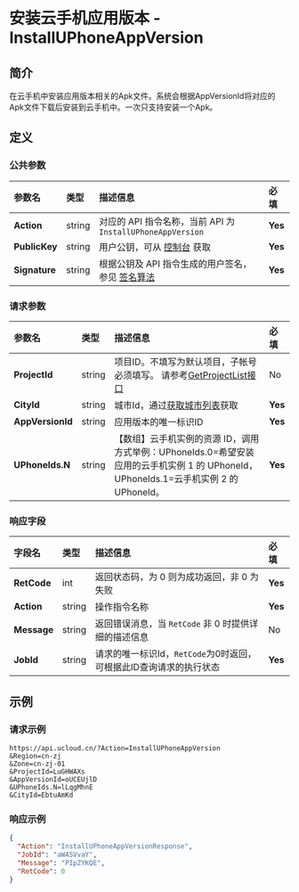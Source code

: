 # 安装云手机应用版本 - InstallUPhoneAppVersion

## 简介

在云手机中安装应用版本相关的Apk文件。系统会根据AppVersionId将对应的Apk文件下载后安装到云手机中。一次只支持安装一个Apk。









## 定义

### 公共参数

| 参数名 | 类型 | 描述信息 | 必填 |
|:---|:---|:---|:---|
| **Action**     | string  | 对应的 API 指令名称，当前 API 为 `InstallUPhoneAppVersion`                        | **Yes** |
| **PublicKey**  | string  | 用户公钥，可从 [控制台](https://console.ucloud.cn/uapi/apikey) 获取                                             | **Yes** |
| **Signature**  | string  | 根据公钥及 API 指令生成的用户签名，参见 [签名算法](api/summary/signature.md)  | **Yes** |

### 请求参数

| 参数名 | 类型 | 描述信息 | 必填 |
|:---|:---|:---|:---|
| **ProjectId** | string | 项目ID。不填写为默认项目，子帐号必须填写。 请参考[GetProjectList接口](https://docs.ucloud.cn/api/summary/get_project_list) |No|
| **CityId** | string | 城市Id，通过[获取城市列表](#DescribeUPhoneCities)获取 |**Yes**|
| **AppVersionId** | string | 应用版本的唯一标识ID |**Yes**|
| **UPhoneIds.N** | string | 【数组】云手机实例的资源 ID，调用方式举例：UPhoneIds.0=希望安装应用的云手机实例 1 的 UPhoneId，UPhoneIds.1=云手机实例 2 的 UPhoneId。 |**Yes**|

### 响应字段

| 字段名 | 类型 | 描述信息 | 必填 |
|:---|:---|:---|:---|
| **RetCode** | int | 返回状态码，为 0 则为成功返回，非 0 为失败 |**Yes**|
| **Action** | string | 操作指令名称 |**Yes**|
| **Message** | string | 返回错误消息，当 `RetCode` 非 0 时提供详细的描述信息 |No|
| **JobId** | string | 请求的唯一标识Id，`RetCode`为0时返回，可根据此ID查询请求的执行状态 |**Yes**|




## 示例

### 请求示例
    
```
https://api.ucloud.cn/?Action=InstallUPhoneAppVersion
&Region=cn-zj
&Zone=cn-zj-01
&ProjectId=LuGHWAXs
&AppVersionId=oUCEUjlD
&UPhoneIds.N=lLqgMhnE
&CityId=EbtuAmKd
```

### 响应示例
    
```json
{
  "Action": "InstallUPhoneAppVersionResponse",
  "JobId": "aWASVvaY",
  "Message": "PIpZYKQE",
  "RetCode": 0
}
```





